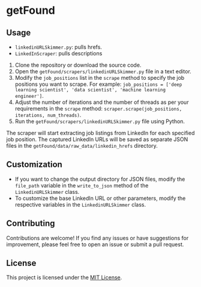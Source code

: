 # getFound


## Usage

* `linkedinURLSkimmer.py`: pulls hrefs.
* `LinkedInScraper`: pulls descriptions

1. Clone the repository or download the source code.
2. Open the `getFound/scrapers/linkedinURLSkimmer.py` file in a text editor.
3. Modify the `job_positions` list in the `scrape` method to specify the job positions you want to scrape. For example: `job_positions = ['deep learning scientist', 'data scientist', 'machine learning engineer']`.
4. Adjust the number of iterations and the number of threads as per your requirements in the `scrape` method: `scraper.scrape(job_positions, iterations, num_threads)`.
5. Run the `getFound/scrapers/linkedinURLSkimmer.py` file using Python.

The scraper will start extracting job listings from LinkedIn for each specified job position. The captured LinkedIn URLs will be saved as separate JSON files in the `getFound/data/raw_data/linkedin_hrefs` directory.

## Customization

- If you want to change the output directory for JSON files, modify the `file_path` variable in the `write_to_json` method of the `LinkedinURLSkimmer` class.
- To customize the base LinkedIn URL or other parameters, modify the respective variables in the `LinkedinURLSkimmer` class.

## Contributing

Contributions are welcome! If you find any issues or have suggestions for improvement, please feel free to open an issue or submit a pull request.

## License

This project is licensed under the [MIT License](LICENSE).
